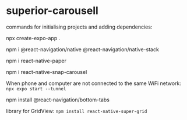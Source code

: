 # superior-carousell

commands for initialising projects and adding dependencies:

npx create-expo-app . 

npm i @react-navigation/native @react-navigation/native-stack 

npm i react-native-paper

npm i react-native-snap-carousel

When phone and computer are not connected to the same WiFi network:
`npx expo start --tunnel`

npm install @react-navigation/bottom-tabs

library for GridView: 
`npm install react-native-super-grid`
